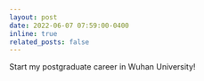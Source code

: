 ```yaml
---
layout: post
date: 2022-06-07 07:59:00-0400
inline: true
related_posts: false
---
```

Start my postgraduate career in Wuhan University!
